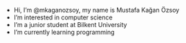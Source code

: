 - Hi, I’m @mkaganozsoy, my name is Mustafa Kağan Özsoy
- I’m interested in computer science
- I’m a junior student at Bilkent University
- I’m currently learning programming
